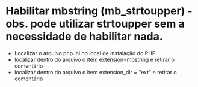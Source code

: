 # Habilitar mbstring (mb_strtoupper) - obs. pode utilizar strtoupper sem a necessidade de habilitar nada.
- Localizar o arquivo php.ini no local de instalação do PHP
- localizar dentro do arquivo o item extension=mbstring e retirar o comentário
- localizar dentro do arquivo o item extension_dir = "ext" e retirar o comentário

